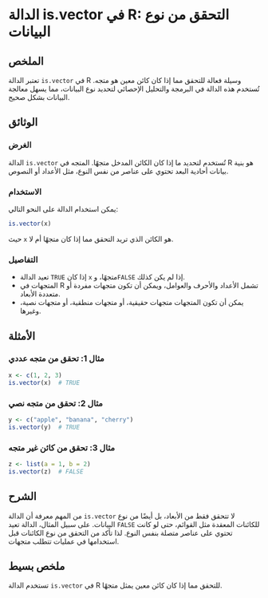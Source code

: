 <!--
Meta Description: # الدالة is.vector في R: التحقق من نوع البيانات ## الملخص تعتبر الدالة `is.vector` في R وسيلة فعالة للتحقق مما إذا كان كائن معين هو متجه. تُستخدم هذه ...
Meta Keywords: الدالة, vector, متجه, إذا, كان
-->

# الدالة is.vector في R: التحقق من نوع البيانات

## الملخص
تعتبر الدالة `is.vector` في R وسيلة فعالة للتحقق مما إذا كان كائن معين هو متجه. تُستخدم هذه الدالة في البرمجة والتحليل الإحصائي لتحديد نوع البيانات، مما يسهل معالجة البيانات بشكل صحيح.

## الوثائق
### الغرض
الدالة `is.vector` تُستخدم لتحديد ما إذا كان الكائن المدخل متجهًا. المتجه في R هو بنية بيانات أحادية البعد تحتوي على عناصر من نفس النوع، مثل الأعداد أو النصوص.

### الاستخدام
يمكن استخدام الدالة على النحو التالي:
```R
is.vector(x)
```
حيث `x` هو الكائن الذي تريد التحقق مما إذا كان متجهًا أم لا. 

### التفاصيل
- تعيد الدالة `TRUE` إذا كان `x` متجهًا، و`FALSE` إذا لم يكن كذلك.
- المتجهات في R تشمل الأعداد والأحرف والعوامل، ويمكن أن تكون متجهات مفردة أو متعددة الأبعاد.
- يمكن أن تكون المتجهات متجهات حقيقية، أو متجهات منطقية، أو متجهات نصية، وغيرها.

## الأمثلة
### مثال 1: تحقق من متجه عددي
```R
x <- c(1, 2, 3)
is.vector(x)  # TRUE
```

### مثال 2: تحقق من متجه نصي
```R
y <- c("apple", "banana", "cherry")
is.vector(y)  # TRUE
```

### مثال 3: تحقق من كائن غير متجه
```R
z <- list(a = 1, b = 2)
is.vector(z)  # FALSE
```

## الشرح
من المهم معرفة أن الدالة `is.vector` لا تتحقق فقط من الأبعاد، بل أيضًا من نوع البيانات. على سبيل المثال، الدالة تعيد `FALSE` للكائنات المعقدة مثل القوائم، حتى لو كانت تحتوي على عناصر متصلة بنفس النوع. لذا تأكد من التحقق من نوع الكائنات قبل استخدامها في عمليات تتطلب متجهات.

## ملخص بسيط
تستخدم الدالة `is.vector` في R للتحقق مما إذا كان كائن معين يمثل متجهًا.